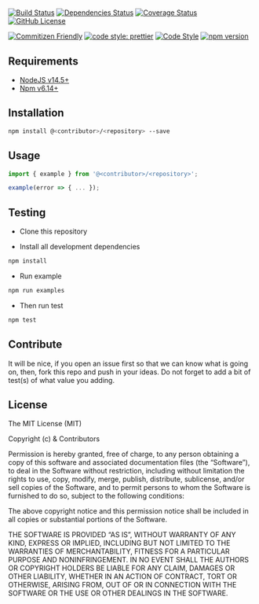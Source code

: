 # <repository>

[![Build Status](https://app.travis-ci.com/<contributor>/<repository>.svg?branch=master)](https://app.travis-ci.com/<contributor>/<repository>)
[![Dependencies Status](https://david-dm.org/<contributor>/<repository>.svg)](https://david-dm.org/<contributor>/<repository>)
[![Coverage Status](https://coveralls.io/repos/github/<contributor>/<repository>/badge.svg?branch=master)](https://coveralls.io/github/<contributor>/<repository>?branch=master)
[![GitHub License](https://img.shields.io/github/license/<contributor>/<repository>)](https://github.com/<contributor>/<repository>/blob/develop/LICENSE)

[![Commitizen Friendly](https://img.shields.io/badge/commitizen-friendly-brightgreen.svg)](http://commitizen.github.io/cz-cli/)
[![code style: prettier](https://img.shields.io/badge/code_style-prettier-ff69b4.svg)](https://github.com/prettier/prettier)
[![Code Style](https://badgen.net/badge/code%20style/airbnb/ff5a5f?icon=airbnb)](https://github.com/airbnb/javascript)
[![npm version](https://img.shields.io/npm/v/@<contributor>/<repository>)](https://www.npmjs.com/package/@<contributor>/<repository>)

<repository>

## Requirements

- [NodeJS v14.5+](https://nodejs.org)
- [Npm v6.14+](https://www.npmjs.com/)

## Installation

```sh
npm install @<contributor>/<repository> --save
```

## Usage

```js
import { example } from '@<contributor>/<repository>';

example(error => { ... });
```

## Testing

- Clone this repository

- Install all development dependencies

```sh
npm install
```

- Run example

```sh
npm run examples
```

- Then run test

```sh
npm test
```

## Contribute

It will be nice, if you open an issue first so that we can know what is going on, then, fork this repo and push in your ideas. Do not forget to add a bit of test(s) of what value you adding.

## License

The MIT License (MIT)

Copyright (c) <contributor> & Contributors

Permission is hereby granted, free of charge, to any person obtaining a copy of this software and associated documentation files (the “Software”), to deal in the Software without restriction, including without limitation the rights to use, copy, modify, merge, publish, distribute, sublicense, and/or sell copies of the Software, and to permit persons to whom the Software is furnished to do so, subject to the following conditions:

The above copyright notice and this permission notice shall be included in all copies or substantial portions of the Software.

THE SOFTWARE IS PROVIDED “AS IS”, WITHOUT WARRANTY OF ANY KIND, EXPRESS OR IMPLIED, INCLUDING BUT NOT LIMITED TO THE WARRANTIES OF MERCHANTABILITY, FITNESS FOR A PARTICULAR PURPOSE AND NONINFRINGEMENT. IN NO EVENT SHALL THE AUTHORS OR COPYRIGHT HOLDERS BE LIABLE FOR ANY CLAIM, DAMAGES OR OTHER LIABILITY, WHETHER IN AN ACTION OF CONTRACT, TORT OR OTHERWISE, ARISING FROM, OUT OF OR IN CONNECTION WITH THE SOFTWARE OR THE USE OR OTHER DEALINGS IN THE SOFTWARE.

